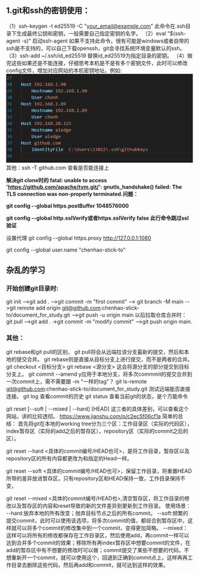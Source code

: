 ## 1.git和ssh的密钥使用：
（1）ssh-keygen -t ed25519 -C "your_email@example.com" 此命令在.ssh目录下生成最终公钥和密钥，一般需要自己指定密钥的名字。
（2）eval "$(ssh-agent -s)" 启动ssh-agent 如果不支持此命令，很有可能是windows或者自带的ssh是不支持的，可以自己下载openssh，git会寻找系统环境变量默认的ssh。
（3）ssh-add ~/.ssh/id_ed25519 替换id_ed25519为指定目录的密钥。
（4）做完这些如果还是不能连接，仔细思考本机是不是有多个密钥文件，此时可以修改config文件，增加对应网站的本机密钥地址。例如:
![image-20230914094602791](git学习.assets/image-20230914094602791.png)
其他：ssh -T github.com 查看是否能连接上

**解决git clone时的 fatal: unable to access 'https://github.com/apache/tvm.git/': gnutls_handshake() failed: The TLS connection was non-properly terminated.问题：**

 **git config --global https.postBuffer 1048576000**

**git config --global http.sslVerify或者https.sslVerify false  此行命令跳过ssl验证**

设置代理 git config --global https.proxy http://127.0.0.1:1080

git config --global user.name "chenhao-stick-to"

## 杂乱的学习
### 开始创建git目录时:
git init -->git add . -->git commit -m "first commit" --> git branch -M main -->git remote add origin git@github.com:chenhao-stick-to/document_for_study.git -->git push -u origin main
以后拉取仓库合并时：
git pull -->git add . ->git commit -m "modify commit" -->git push origin main.
### 其他：
git rebase和git pull的区别，
git pull将会从远端拉该分支最新的提交，然后和本地的提交合并。
git rebase则是直接从目标分支上进行提交，而不是两者的合并。
git checkout <目标分支>
git rebase <源分支>
这会将源分支的部分提交到目标分支上。
git commit --amend  y应用于本地分支，将多次commmit的提交合并到一次commit上，需不需要跟 -m "一样的tag"？
git ls-remote git@github.com:chenhao-stick-to/document_for_study.git 测试远端能否直接连接。
git log 查看commit的历史
git status 查看当前git的状态，是个万能命令

git reset [--soft | --mixed | --hard] [HEAD]
这三者的具体差别，可以查看这个网站，讲的比较透彻。
https://www.jianshu.com/p/c2ec5f06cf1a
简单的总结：
首先将git在本地的working tree分为三个区：工作目录区（实际的代码区），index暂存区（实际的add之后的暂存区），repository区（实际的commit之后的区）。

git reset --hard <具体的commit编号/HEAD也可>，是将工作目录，暂存区以及repository区的所有内容都更改为和指定的Head一样。

git reset --soft <具体的commit编号/HEAD也可>，保留工作目录，将重置HEAD所带的差异放进暂存区，只有repository区和HEAD保持一致，工作目录保持不变，

git reset --mixed <具体的commit编号/HEAD也>,清空暂存区，将工作目录的修改以及暂存区的内容和reset导致的新的文件差异到更新到工作目录。
使用场景：
--hard:放弃本地的所有改变；抛弃目标节点之后的所有commit。
--soft:频繁的提交commit，此时可以使用该选项，将多次commit的值，都综合到暂存区中，这样就可以将多个commit的修改集中到一个commit，变得更加简略。
--mixed：这样可以将所有的修改都保存在工作目录区，然后使用add，再commit一样可以达到合并多个commit的效果；移除所有再index暂存区中想要commit的文件，在add的暂存区中有不想要的修改时可以做；commit提交了某些不想要的代码，不想重新开一个commit，就可以使用这个，回退到正确到commit点上，这样再再工作目录去删除这些代码，然后再add和commit，就可达到这样的效果。

